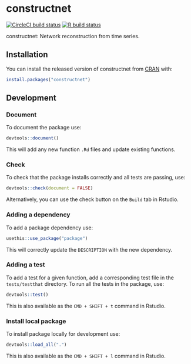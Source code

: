 
# constructnet

<!-- badges: start -->
[![CircleCI build status](https://circleci.com/gh/Fagan-Lab/constructnet.svg?style=svg)](https://circleci.com/gh/Fagan-Lab/constructnet)
[![R build status](https://github.com/travisbyrum/constructnet/workflows/R-CMD-check/badge.svg)](https://github.com/travisbyrum/constructnet/actions)
<!-- badges: end -->

constructnet: Network reconstruction from time series.

## Installation

You can install the released version of constructnet from [CRAN](https://CRAN.R-project.org) with:

``` r
install.packages("constructnet")
```

## Development

### Document

To document the package use:

``` r
devtools::document()
```

This will add any new function `.Rd` files and update existing functions.

### Check

To check that the package installs correctly and all tests are passing, use:

``` r
devtools::check(document = FALSE)
```

Alternatively, you can use the check button on the `Build` tab in Rstudio.

### Adding a dependency

To add a package dependency use:

``` r
usethis::use_package("package")
```

This will correctly update the `DESCRIPTION` with the new dependency.

### Adding a test

To add a test for a given function, add a corresponding test file in the `tests/testthat` directory.  To run all the tests in the package, use:

``` r
devtools::test()
```

This is also available as the `CMD + SHIFT + t` command in Rstudio.

### Install local package

To install package locally for development use:

``` r
devtools::load_all(".")
```

This is also available as the `CMD + SHIFT + l` command in Rstudio.
